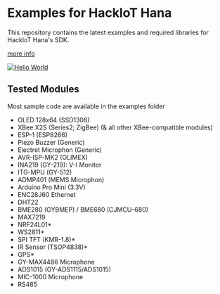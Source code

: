 Examples for HackIoT Hana
=========================
This repository contains the latest examples and required libraries for HackIoT Hana's SDK.

[more info](http://flat.wednus.com/built-for-flat)

[![Hello World](https://img.youtube.com/vi/hEUzvTp2jGs/0.jpg)](https://www.youtube.com/watch?v=hEUzvTp2jGs)

Tested Modules
----------------
Most sample code are available in the examples folder
- OLED 128x64 (SSD1306)
- XBee X2S (Series2; ZigBee) (& all other XBee-compatible modules)
- ESP-1 (ESP8266)
- Piezo Buzzer (Generic)
- Electret Microphon (Generic)
- AVR-ISP-MK2 (OLIMEX)
- INA219 (GY-219): V-I Monitor
- ITG-MPU (GY-512)
- ADMP401 (MEMS Microphon)
- Arduino Pro Mini (3.3V)
- ENC28J60 Ethernet
- DHT22
- BME280 (GYBMEP) / BME680 (CJMCU-680)
- MAX7219
- NRF24L01*
- WS2811*
- SPI TFT (KMR-1.8)*
- IR Sensor (TSOP4838)*
- GPS*
- GY-MAX4486 Microphone
- ADS1015 (GY-ADS1115/ADS1015)
- MIC-1000 Microphone
- RS485
